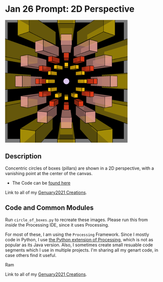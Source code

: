# Jan 26 Prompt: 2D Perspective

<img src="images/keep0.png" width="400">  

## Description

Concentric circles of boxes (pillars) are shown in a 2D perspective, with a vanishing point at the center of the canvas.

- The Code can be [found here](.)


Link to all of my [Genuary2021 Creations](https://ram-n.github.io/Genuary_2021/).



## Code and Common Modules
Run `circle_of_boxes.py` to recreate these images. Please run this from _inside_ the Processing IDE, since it uses Processing.

For most of these, I am using the `Processing` Framework. Since I mostly code in Python, I use [the Python extension of Processing](https://py.processing.org/reference/), which is not as popular as its Java version. Also, I sometimes create small resuable code segments which I use in multiple projects. I'm sharing all my genart code, in case others find it useful.

Ram


Link to all of my [Genuary2021 Creations](https://ram-n.github.io/Genuary_2021/).


